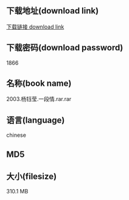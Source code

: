 ## 下载地址(download link)
[下载链接 download link](https://tutu365.netlify.app/?s=2003.%E6%9D%A8%E9%92%B0%E8%8E%B9.%E4%B8%80%E6%AE%B5%E6%83%85.rar)

## 下载密码(download password)
1866

## 名称(book name)
2003.杨钰莹.一段情.rar.rar

## 语言(language)
chinese

## MD5


## 大小(filesize)
310.1 MB
